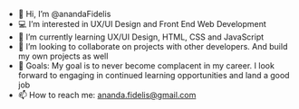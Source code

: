 - 👋 Hi, I’m @anandaFidelis
- 💻 I’m interested in UX/UI Design and Front End Web Development
- 🌱 I’m currently learning UX/UI Design, HTML, CSS and JavaScript 
- 💞️ I’m looking to collaborate on projects with other developers. And build my own projects as well
- 🥅 Goals: My goal is to never become complacent in my career. I look forward to engaging in continued learning opportunities and land a good job
- 📫 How to reach me: ananda.fidelis@gmail.com
